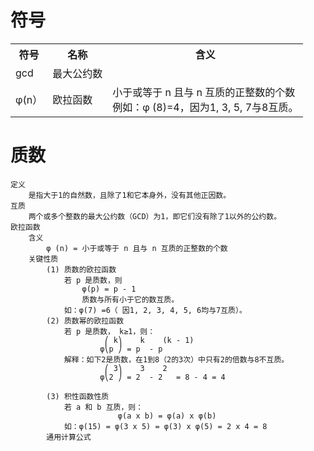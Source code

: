 # 符号
<table>
  <tr>
    <th>符号</th>
    <th>名称</th>
    <th>含义</th>
  </tr>
  <tr>
    <td>gcd</td>
    <td>最大公约数</td>
    <td></td>
  </tr>
  <tr>
    <td>φ(n）</td>
    <td>欧拉函数</td>
    <td> <div>小于或等于 n 且与 n 互质的正整数的个数  </div>
	    <div>例如：φ (8)=4，因为1, 3, 5, 7与8互质。 </div>
    </td>
  </tr>
</table>
		
		

		
# 质数
	定义
		是指大于1的自然数，且除了1和它本身外，没有其他正因数。
	互质
		两个或多个整数的最大公约数（GCD）为1，即它们没有除了1以外的公约数。
	欧拉函数
		含义
			φ (n) = 小于或等于 n 且与 n 互质的正整数的个数
		关键性质
			(1) 质数的欧拉函数
				若 p 是质数，则
					φ(p) = p - 1 
					质数与所有小于它的数互质。
				如：φ(7) =6（ 因1, 2, 3, 4, 5, 6均与7互质）。
			(2) 质数幂的欧拉函数  
				若 p 是质数， k≥1，则：
					     ⎛ k⎞    k    (k - 1)
					    φ⎝p ⎠ = p  - p       
				解释：如下2是质数，在1到8（2的3次）中只有2的倍数与8不互质。
					     ⎛ 3⎞    3    2 
					    φ⎝2 ⎠ = 2  - 2   = 8 - 4 = 4

			(3) 积性函数性质
   				若 a 和 b 互质，则：
       					    φ(a x b) = φ(a) x φ(b)
				如：φ(15) = φ(3 x 5) = φ(3) x φ(5) = 2 x 4 = 8
    		通用计算公式
       	

